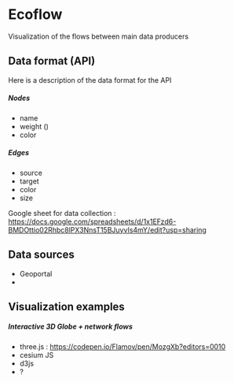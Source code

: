 # Ecoflow

Visualization of the flows between main data producers

## Data format (API)

Here is a description of the data format for the API

##### Nodes

- name
- weight ()
- color

##### Edges

- source
- target
- color
- size

Google sheet for data collection : https://docs.google.com/spreadsheets/d/1x1EFzd6-BMDOttio02Rhbc8lPX3NnsT15BJuyvIs4mY/edit?usp=sharing

## Data sources

- Geoportal 
- 

## Visualization examples

##### Interactive 3D Globe + network flows

- three.js : https://codepen.io/Flamov/pen/MozgXb?editors=0010
- cesium JS
- d3js
- ?



